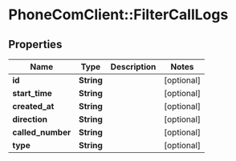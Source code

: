 # PhoneComClient::FilterCallLogs

## Properties
Name | Type | Description | Notes
------------ | ------------- | ------------- | -------------
**id** | **String** |  | [optional]
**start_time** | **String** |  | [optional]
**created_at** | **String** |  | [optional]
**direction** | **String** |  | [optional]
**called_number** | **String** |  | [optional]
**type** | **String** |  | [optional]


